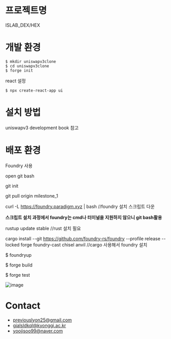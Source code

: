 # 프로젝트명
ISLAB_DEX/HEX
# 개발 환경
```
$ mkdir uniswapv3clone
$ cd uniswapv3clone
$ forge init
```
react 설정
```
$ npx create-react-app ui
```
# 설치 방법
uniswapv3 development book 참고
# 배포 환경
Foundry 사용

open git bash

git init

git pull origin milestone_1

curl -L https://foundry.paradigm.xyz | bash //foundry 설치 스크립트 다운

**스크립트 설치 과정에서 foundry는 cmd나 터미널을 지원하지 않으니 git bash활용**

rustup update stable //rust 설치 필요

cargo install --git https://github.com/foundry-rs/foundry --profile release --locked forge foundry-cast chisel anvil //cargo 사용해서 foundry 설치

$ foundryup

$ forge build

$ forge test

![image](https://github.com/user-attachments/assets/ac08bc2b-e5f7-44c8-9841-c1ea7086956e)


# Contact
- previouslyon25@gmail.com
- gjalsldkql@kyonggi.ac.kr
- yoojisoo99@naver.com
